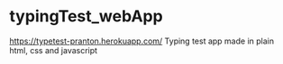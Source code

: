 # typingTest_webApp
https://typetest-pranton.herokuapp.com/
Typing test app made in plain html, css and javascript
